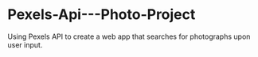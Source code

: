 # Pexels-Api---Photo-Project
Using Pexels API to create a web app that searches for photographs upon user input.
